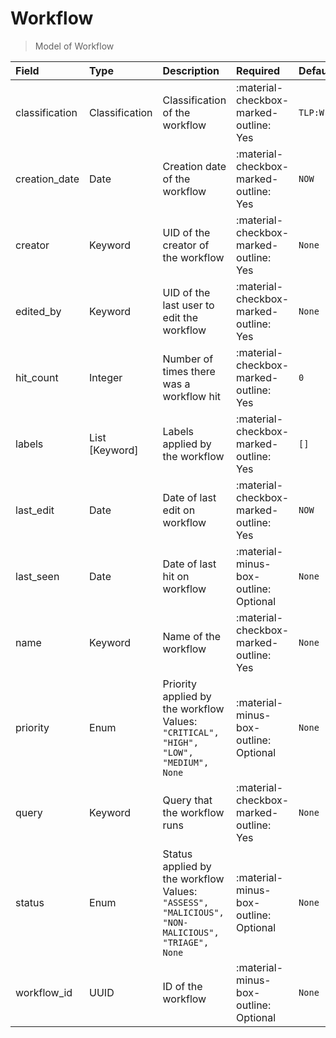 [comment]: # (AUTOGENERATED MARKDOWN CONTENT. UPDATES TO ODM DOCUMENTATION SHOULD BE DONE THROUGH ASSEMBLYLINE-BASE REPO!)
# Workflow
> Model of Workflow

| Field | Type | Description | Required | Default |
| :--- | :--- | :--- | :--- | :--- |
| classification | Classification | Classification of the workflow | :material-checkbox-marked-outline: Yes | `TLP:W` |
| creation_date | Date | Creation date of the workflow | :material-checkbox-marked-outline: Yes | `NOW` |
| creator | Keyword | UID of the creator of the workflow | :material-checkbox-marked-outline: Yes | `None` |
| edited_by | Keyword | UID of the last user to edit the workflow | :material-checkbox-marked-outline: Yes | `None` |
| hit_count | Integer | Number of times there was a workflow hit | :material-checkbox-marked-outline: Yes | `0` |
| labels | List [Keyword] | Labels applied by the workflow | :material-checkbox-marked-outline: Yes | `[]` |
| last_edit | Date | Date of last edit on workflow | :material-checkbox-marked-outline: Yes | `NOW` |
| last_seen | Date | Date of last hit on workflow | :material-minus-box-outline: Optional | `None` |
| name | Keyword | Name of the workflow | :material-checkbox-marked-outline: Yes | `None` |
| priority | Enum | Priority applied by the workflow<br>Values:<br>`"CRITICAL", "HIGH", "LOW", "MEDIUM", None` | :material-minus-box-outline: Optional | `None` |
| query | Keyword | Query that the workflow runs | :material-checkbox-marked-outline: Yes | `None` |
| status | Enum | Status applied by the workflow<br>Values:<br>`"ASSESS", "MALICIOUS", "NON-MALICIOUS", "TRIAGE", None` | :material-minus-box-outline: Optional | `None` |
| workflow_id | UUID | ID of the workflow | :material-minus-box-outline: Optional | `None` |


